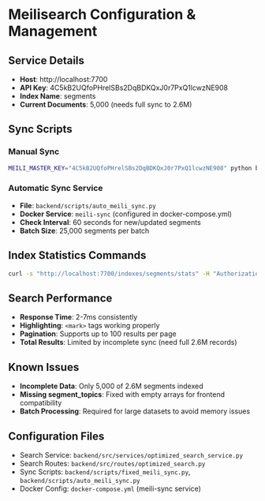 # Meilisearch Configuration & Management

## Service Details
- **Host**: http://localhost:7700
- **API Key**: 4C5kB2UQfoPHrelSBs2DqBDKQxJ0r7PxQ1lcwzNE908
- **Index Name**: segments
- **Current Documents**: 5,000 (needs full sync to 2.6M)

## Sync Scripts
### Manual Sync
```bash
MEILI_MASTER_KEY="4C5kB2UQfoPHrelSBs2DqBDKQxJ0r7PxQ1lcwzNE908" python backend/scripts/fixed_meili_sync.py --full-sync --batch-size 20000
```

### Automatic Sync Service
- **File**: `backend/scripts/auto_meili_sync.py`
- **Docker Service**: `meili-sync` (configured in docker-compose.yml)
- **Check Interval**: 60 seconds for new/updated segments
- **Batch Size**: 25,000 segments per batch

## Index Statistics Commands
```bash
curl -s "http://localhost:7700/indexes/segments/stats" -H "Authorization: Bearer 4C5kB2UQfoPHrelSBs2DqBDKQxJ0r7PxQ1lcwzNE908"
```

## Search Performance
- **Response Time**: 2-7ms consistently
- **Highlighting**: `<mark>` tags working properly
- **Pagination**: Supports up to 100 results per page
- **Total Results**: Limited by incomplete sync (need full 2.6M records)

## Known Issues
- **Incomplete Data**: Only 5,000 of 2.6M segments indexed
- **Missing segment_topics**: Fixed with empty arrays for frontend compatibility
- **Batch Processing**: Required for large datasets to avoid memory issues

## Configuration Files
- Search Service: `backend/src/services/optimized_search_service.py`
- Search Routes: `backend/src/routes/optimized_search.py`  
- Sync Scripts: `backend/scripts/fixed_meili_sync.py`, `backend/scripts/auto_meili_sync.py`
- Docker Config: `docker-compose.yml` (meili-sync service)